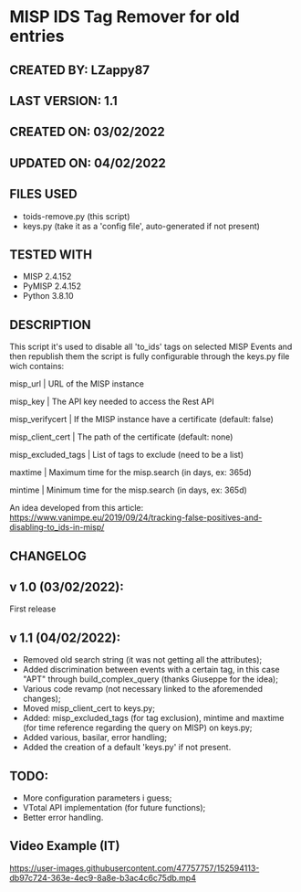 # MISP IDS Tag Remover for old entries

## CREATED BY: LZappy87

## LAST VERSION: 1.1

## CREATED ON: 03/02/2022

## UPDATED ON: 04/02/2022

## FILES USED
- toids-remove.py (this script)
- keys.py (take it as a 'config file', auto-generated if not present)

## TESTED WITH
- MISP 2.4.152
- PyMISP 2.4.152
- Python 3.8.10

## DESCRIPTION
This script it's used to disable all 'to_ids' tags on selected MISP Events and then republish them
the script is fully configurable through the keys.py file wich contains:

misp_url            | URL of the MISP instance

misp_key            | The API key needed to access the Rest API

misp_verifycert     | If the MISP instance have a certificate (default: false)

misp_client_cert    | The path of the certificate (default: none)

misp_excluded_tags  | List of tags to exclude (need to be a list)

maxtime             | Maximum time for the misp.search (in days, ex: 365d)

mintime             | Minimum time for the misp.search (in days, ex: 365d)

An idea developed from this article: https://www.vanimpe.eu/2019/09/24/tracking-false-positives-and-disabling-to_ids-in-misp/

## CHANGELOG
## v 1.0 (03/02/2022):
First release

## v 1.1 (04/02/2022):
- Removed old search string (it was not getting all the attributes);
- Added discrimination between events with a certain tag, in this case "APT" through build_complex_query (thanks Giuseppe for the idea);
- Various code revamp (not necessary linked to the aforemended changes);
- Moved misp_client_cert to keys.py;
- Added: misp_excluded_tags (for tag exclusion), mintime and maxtime (for time reference regarding the query on MISP) on keys.py;
- Added various, basilar, error handling;
- Added the creation of a default 'keys.py' if not present.

## TODO:
- More configuration parameters i guess;
- VTotal API implementation (for future functions);
- Better error handling.

## Video Example (IT)

https://user-images.githubusercontent.com/47757757/152594113-db97c724-363e-4ec9-8a8e-b3ac4c6c75db.mp4
